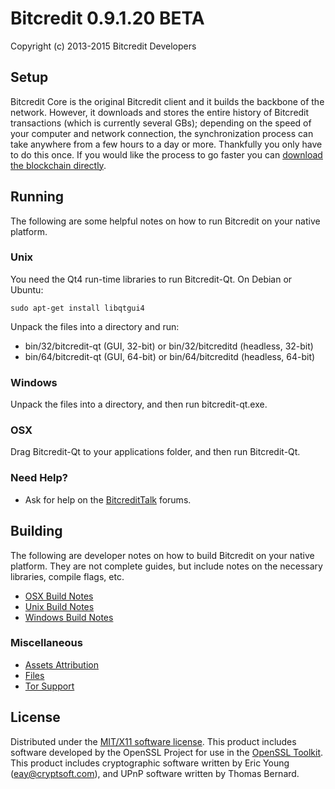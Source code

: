 Bitcredit 0.9.1.20 BETA
=====================

Copyright (c) 2013-2015 Bitcredit Developers


Setup
---------------------
Bitcredit Core is the original Bitcredit client and it builds the backbone of the network. However, it downloads and stores the entire history of Bitcredit transactions (which is currently several GBs); depending on the speed of your computer and network connection, the synchronization process can take anywhere from a few hours to a day or more. Thankfully you only have to do this once. If you would like the process to go faster you can [download the blockchain directly](bootstrap.md).

Running
---------------------
The following are some helpful notes on how to run Bitcredit on your native platform. 

### Unix

You need the Qt4 run-time libraries to run Bitcredit-Qt. On Debian or Ubuntu:

	sudo apt-get install libqtgui4

Unpack the files into a directory and run:

- bin/32/bitcredit-qt (GUI, 32-bit) or bin/32/bitcreditd (headless, 32-bit)
- bin/64/bitcredit-qt (GUI, 64-bit) or bin/64/bitcreditd (headless, 64-bit)



### Windows

Unpack the files into a directory, and then run bitcredit-qt.exe.

### OSX

Drag Bitcredit-Qt to your applications folder, and then run Bitcredit-Qt.

### Need Help?

* Ask for help on the [BitcreditTalk](https://bitcredit-currency.org/) forums.

Building
---------------------
The following are developer notes on how to build Bitcredit on your native platform. They are not complete guides, but include notes on the necessary libraries, compile flags, etc.

- [OSX Build Notes](build-osx.md)
- [Unix Build Notes](build-unix.md)
- [Windows Build Notes](build-msw.md)

### Miscellaneous
- [Assets Attribution](assets-attribution.md)
- [Files](files.md)
- [Tor Support](tor.md)

License
---------------------
Distributed under the [MIT/X11 software license](http://www.opensource.org/licenses/mit-license.php).
This product includes software developed by the OpenSSL Project for use in the [OpenSSL Toolkit](http://www.openssl.org/). This product includes
cryptographic software written by Eric Young ([eay@cryptsoft.com](mailto:eay@cryptsoft.com)), and UPnP software written by Thomas Bernard.
